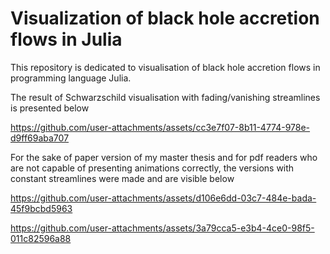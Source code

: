 
# Visualization of black hole accretion flows in Julia
This repository is dedicated to visualisation of black hole accretion flows in programming language Julia. 

The result of Schwarzschild visualisation with fading/vanishing streamlines is presented below

https://github.com/user-attachments/assets/cc3e7f07-8b11-4774-978e-d9ff69aba707

For the sake of paper version of my master thesis and for pdf readers who are not capable of presenting animations correctly, the versions with constant streamlines were made and are visible below

https://github.com/user-attachments/assets/d106e6dd-03c7-484e-bada-45f9bcbd5963

https://github.com/user-attachments/assets/3a79cca5-e3b4-4ce0-98f5-011c82596a88

